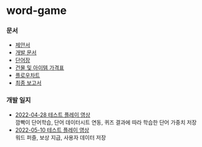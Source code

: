 # word-game  
### 문서
* [제안서](https://docs.google.com/document/d/1XJxTE-YIsNgyX0YzXB2m0EOuTAvrPP8RZCTuHkU4Qds)  
* [개발 문서](https://docs.google.com/document/d/14ggZXFqcdnnZsEOVoLl4QXCZXcLg9LpFdqs9_icqy0g/)  
* [단어장](https://docs.google.com/spreadsheets/d/1VTE856Wbmat4eTHYIh3chUlXG4Jf2rTSrlLsHTojrWg/)  
* [건물 및 아이템 가격표](https://docs.google.com/spreadsheets/d/1SsVtkQfFlHefgEJ3ecUjyx5WSpaNnFgYGiFllcvQ9bY/edit?usp=sharing)  
* [플로우차트](https://github.com/capstone-dku/word-game/blob/main/flow-chart.png)
* [최종 보고서](https://docs.google.com/document/d/1S_b3WEJdYQept-dEcVO_3g8SSH9oKovwPlb3ZFdD0HA/edit#)

### 개발 일지  
* [2022-04-28 테스트 플레이 영상](https://www.youtube.com/watch?v=PLIkiA75H-Q)  
깜빡이 단어학습, 단어 데이터시트 연동, 퀴즈 결과에 따라 학습한 단어 가중치 저장  
* [2022-05-10 테스트 플레이 영상](https://youtu.be/28t7b6uksc0)  
워드 퍼즐, 보상 지급, 사용자 데이터 저장  
